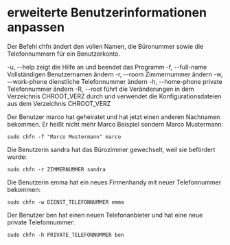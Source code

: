# erweiterte Benutzerinformationen anpassen

Der Befehl chfn ändert den vollen Namen, die Büronummer sowie die Telefonnummern für ein Benutzerkonto.

-u, --help     zeigt die Hilfe an und beendet das Programm
-f, --full-name     Vollständigen Benutzernamen ändern
-r, --room     Zimmernummer ändern
-w, --work-phone     dienstliche Telefonnummer ändern
-h, --home-phone     private Telefonnummer ändern
-R, --root     führt die Veränderungen in dem Verzeichnis CHROOT_VERZ durch und verwendet die Konfigurationsdateien aus dem Verzeichnis CHROOT_VERZ

Der Benutzer marco hat geheiratet und hat jetzt einen anderen Nachnamen bekommen. Er heißt nicht mehr Marco Beispiel sondern Marco Mustermann:

`sudo chfn -f "Marco Mustermann" marco`

Die Benutzerin sandra hat das Bürozimmer gewechselt, weil sie befördert wurde:

`sudo chfn -r ZIMMERNUMMER sandra`

Die Benutzerin emma hat ein neues Firmenhandy mit neuer Telefonnummer bekommen:

`sudo chfn -w DIENST_TELEFONNUMMER emma`

Der Benutzer ben hat einen neuen Telefonanbieter und hat eine neue private Telefonnummer:

`sudo chfn -h PRIVATE_TELEFONNUMMER ben`
